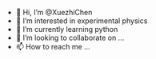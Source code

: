 - 👋 Hi, I’m @XuezhiChen
- 👀 I’m interested in experimental physics
- 🌱 I’m currently learning python 
- 💞️ I’m looking to collaborate on ...
- 📫 How to reach me ...

<!---
XuezhiChen/XuezhiChen is a ✨ special ✨ repository because its `README.md` (this file) appears on your GitHub profile.
You can click the Preview link to take a look at your changes.
--->
